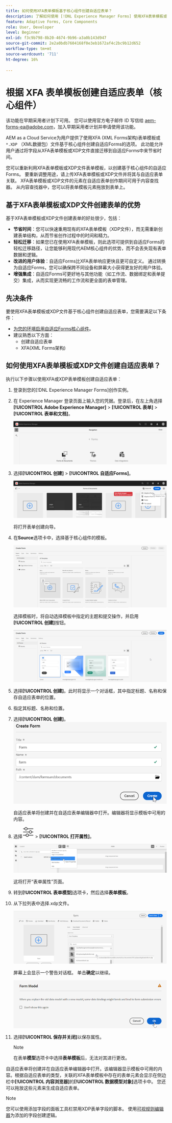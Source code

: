 ```yaml
---
title: 如何使用XFA表单模板基于核心组件创建自适应表单？
description: 了解如何使用 [!DNL Experience Manager Forms] 使用XFA表单模板或XDP文件创建自适应表单。
feature: Adaptive Forms, Core Components
role: User, Developer
level: Beginner
exl-id: f3c9b798-8b20-4674-9b96-a3a0b143d947
source-git-commit: 2e2a0bdb7604168f0e3eb1672af4c2bc9b12d652
workflow-type: tm+mt
source-wordcount: '711'
ht-degree: 16%

---
```


# 根据 XFA 表单模板创建自适应表单（核心组件）

<span class="preview">该功能在早期采用者计划下可用。 您可以使用官方电子邮件 ID 写信给 aem-forms-ea@adobe.com，加入早期采用者计划并申请使用该功能。</span>

AEM as a Cloud Service为用户提供了使用XFA (XML Forms架构)表单模板或`*.XDP` （XML数据包）文件基于核心组件创建自适应Forms的选项。 此功能允许用户通过将字段从XFA表单模板或XDP文件直接迁移到自适应Forms中来节省时间。

您可以重新利用XFA表单模板或XDP文件表单模板，以创建基于核心组件的自适应Forms。 要重新调整用途，请上传XFA表单模板或XDP文件并将其与自适应表单关联。 XFA表单模板或XDP文件的元素在自适应表单创作期间可用于内容查找器。 从内容查找器中，您可以将表单模板元素拖放到表单上。

## 基于XFA表单模板或XDP文件创建表单的优势

基于XFA表单模板或XDP文件创建表单的好处很少，包括：

* **节省时间**：您可以快速重用现有的XFA表单模板（XDP文件），而无需重新创建表单结构，从而节省创作过程中的时间和精力。
* **轻松迁移**：如果您已在使用XFA表单模板，则此选项可提供到自适应Forms的轻松迁移路径，让您能够利用现代AEM核心组件的优势，而不会丢失现有表单数据和逻辑。
* **改进的用户体验**：自适应Forms比XFA表单响应更快且更可自定义。 通过转换为自适应Forms，您可以确保跨不同设备和屏幕大小获得更友好的用户体验。
* **增强集成**：自适应Forms可更好地与其他功能（如工作流、数据绑定和表单提交）集成，从而实现更流畅的工作流和更全面的表单管理。

## 先决条件

要使用XFA表单模板或XDP文件基于核心组件创建自适应表单，您需要满足以下条件：

* [为您的环境启用自适应Forms核心组件](enable-adaptive-forms-core-components.md)。
* 建议熟悉以下方面：
   * 创建自适应表单
   * XFA(XML Forms架构)

## 如何使用XFA表单模板或XDP文件创建自适应表单？

执行以下步骤以使用XFA或XDP表单模板创建自适应表单：

1. 登录到您的[!DNL Experience Manager Forms]创作实例。
1. 在 Experience Manager 登录页面上输入您的凭据。登录后，在左上角选择&#x200B;**[!UICONTROL Adobe Experience Manager]** > **[!UICONTROL 表单]** > **[!UICONTROL 表单和文档]**。

   ![Forms和文档](/help/forms/assets/create-fdm.png)

1. 选择&#x200B;**[!UICONTROL 创建]** > **[!UICONTROL 自适应Forms]**。

   ![创建自适应表单](/help/forms/assets/create-af.png)

   将打开表单创建向导。
1. 在&#x200B;**Source**&#x200B;选项卡中，选择基于核心组件的模板。

   ![选择模板](/help/forms/assets/select-template.png)

   选择模板时，将自动选择模板中指定的主题和提交操作，并启用&#x200B;**[!UICONTROL 创建]**&#x200B;按钮。

   ![选择主题](/help/forms/assets/select-form-theme.png)

1. 选择&#x200B;**[!UICONTROL 创建]**。此时将显示一个对话框，其中指定标题、名称和保存自适应表单的位置。
1. 指定其标题、名称和位置。
1. 选择&#x200B;**[!UICONTROL 创建]**。
   ![提供名称和标题](/help/forms/assets/create-form.png)

   自适应表单将创建并在自适应表单编辑器中打开。编辑器将显示模板中可用的内容。
1. 选择![页面信息](/help/forms/assets/Smock_Properties_18_N.svg) > **[!UICONTROL 打开属性]**。

   ![打开属性](/help/forms/assets/form-properties.png)

   这将打开“表单属性”页面。
1. 转到&#x200B;**[!UICONTROL 表单模型]**&#x200B;选项卡，然后选择&#x200B;**表单模板**。
1. 从下拉列表中选择.xdp文件。

   ![选择XDP文件](/help/forms/assets/select-xdp-file.png)

   屏幕上会显示一个警告对话框。 单击&#x200B;**确定**&#x200B;以继续。

   ![警告对话框](/help/forms/assets/fdm-warning.png)

1. 选择&#x200B;**[!UICONTROL 保存并关闭]**&#x200B;以保存属性。

   >[!NOTE]
   >
   > 在表单&#x200B;**模型**&#x200B;选项卡中选择&#x200B;**表单模板**&#x200B;后，无法对其进行更改。


自适应表单将创建并在自适应表单编辑器中打开。该编辑器显示模板中可用的内容。根据自适应表单的类型，关联的XFA表单模板中存在的表单元素会显示在侧边栏中&#x200B;**[!UICONTROL 内容浏览器]**&#x200B;的&#x200B;**[!UICONTROL 数据模型对象]**&#x200B;选项卡中。 您还可以拖放这些元素来生成自适应表单。

>[!NOTE]
>
> 您可以使用添加字段的面板工具栏禁用XDP表单字段的脚本。 使用[可视规则编辑器](/help/forms/rule-editor-core-components.md)为添加的字段创建逻辑。

